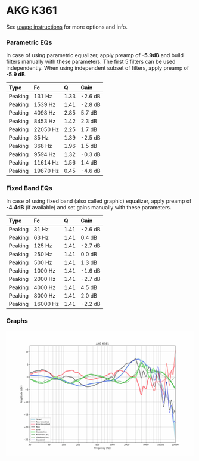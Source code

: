 # AKG K361
See [usage instructions](https://github.com/jaakkopasanen/AutoEq#usage) for more options and info.

### Parametric EQs
In case of using parametric equalizer, apply preamp of **-5.9dB** and build filters manually
with these parameters. The first 5 filters can be used independently.
When using independent subset of filters, apply preamp of **-5.9 dB**.

| Type    | Fc       |    Q | Gain    |
|:--------|:---------|:-----|:--------|
| Peaking | 131 Hz   | 1.33 | -2.6 dB |
| Peaking | 1539 Hz  | 1.41 | -2.8 dB |
| Peaking | 4098 Hz  | 2.85 | 5.7 dB  |
| Peaking | 8453 Hz  | 1.42 | 2.3 dB  |
| Peaking | 22050 Hz | 2.25 | 1.7 dB  |
| Peaking | 35 Hz    | 1.39 | -2.5 dB |
| Peaking | 368 Hz   | 1.96 | 1.5 dB  |
| Peaking | 9594 Hz  | 1.32 | -0.3 dB |
| Peaking | 11614 Hz | 1.56 | 1.4 dB  |
| Peaking | 19870 Hz | 0.45 | -4.6 dB |

### Fixed Band EQs
In case of using fixed band (also called graphic) equalizer, apply preamp of **-4.4dB**
(if available) and set gains manually with these parameters.

| Type    | Fc       |    Q | Gain    |
|:--------|:---------|:-----|:--------|
| Peaking | 31 Hz    | 1.41 | -2.6 dB |
| Peaking | 63 Hz    | 1.41 | 0.4 dB  |
| Peaking | 125 Hz   | 1.41 | -2.7 dB |
| Peaking | 250 Hz   | 1.41 | 0.0 dB  |
| Peaking | 500 Hz   | 1.41 | 1.3 dB  |
| Peaking | 1000 Hz  | 1.41 | -1.6 dB |
| Peaking | 2000 Hz  | 1.41 | -2.7 dB |
| Peaking | 4000 Hz  | 1.41 | 4.5 dB  |
| Peaking | 8000 Hz  | 1.41 | 2.0 dB  |
| Peaking | 16000 Hz | 1.41 | -2.2 dB |

### Graphs
![](./AKG%20K361.png)